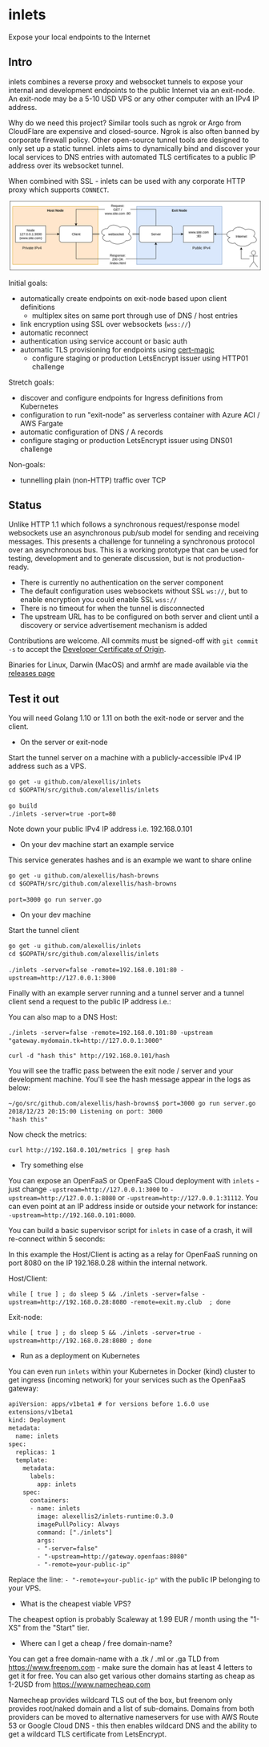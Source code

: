 # inlets

Expose your local endpoints to the Internet

## Intro

inlets combines a reverse proxy and websocket tunnels to expose your internal and development endpoints to the public Internet via an exit-node. An exit-node may be a 5-10 USD VPS or any other computer with an IPv4 IP address.

Why do we need this project? Similar tools such as ngrok or Argo from CloudFlare are expensive and closed-source. Ngrok is also often banned by corporate firewall policy. Other open-source tunnel tools are designed to only set up a static tunnel. inlets aims to dynamically bind and discover your local services to DNS entries with automated TLS certificates to a public IP address over its websocket tunnel.

When combined with SSL - inlets can be used with any corporate HTTP proxy which supports `CONNECT`.

![](docs/inlets.png)

Initial goals:

* automatically create endpoints on exit-node based upon client definitions
  * multiplex sites on same port through use of DNS / host entries 
* link encryption using SSL over websockets (`wss://`)
* automatic reconnect
* authentication using service account or basic auth
* automatic TLS provisioning for endpoints using [cert-magic](https://github.com/mholt/certmagic)
  * configure staging or production LetsEncrypt issuer using HTTP01 challenge

Stretch goals:

* discover and configure endpoints for Ingress definitions from Kubernetes
* configuration to run "exit-node" as serverless container with Azure ACI / AWS Fargate
* automatic configuration of DNS / A records
* configure staging or production LetsEncrypt issuer using DNS01 challenge

Non-goals:

* tunnelling plain (non-HTTP) traffic over TCP

## Status

Unlike HTTP 1.1 which follows a synchronous request/response model websockets use an asynchronous pub/sub model for sending and receiving messages. This presents a challenge for tunneling a synchronous protocol over an asynchronous bus. This is a working prototype that can be used for testing, development and to generate discussion, but is not production-ready.

* There is currently no authentication on the server component
* The default configuration uses websockets without SSL `ws://`, but to enable encryption you could enable SSL `wss://`
* There is no timeout for when the tunnel is disconnected
* The upstream URL has to be configured on both server and client until a discovery or service advertisement mechanism is added

Contributions are welcome. All commits must be signed-off with `git commit -s` to accept the [Developer Certificate of Origin](https://developercertificate.org).

Binaries for Linux, Darwin (MacOS) and armhf are made available via the [releases page](https://github.com/alexellis/inlets/releases)

## Test it out

You will need Golang 1.10 or 1.11 on both the exit-node or server and the client.

* On the server or exit-node

Start the tunnel server on a machine with a publicly-accessible IPv4 IP address such as a VPS.

```
go get -u github.com/alexellis/inlets
cd $GOPATH/src/github.com/alexellis/inlets

go build
./inlets -server=true -port=80
```

Note down your public IPv4 IP address i.e. 192.168.0.101

* On your dev machine start an example service

This service generates hashes and is an example we want to share online

```
go get -u github.com/alexellis/hash-browns
cd $GOPATH/src/github.com/alexellis/hash-browns

port=3000 go run server.go 
```

* On your dev machine

Start the tunnel client

```
go get -u github.com/alexellis/inlets
cd $GOPATH/src/github.com/alexellis/inlets

./inlets -server=false -remote=192.168.0.101:80 -upstream=http://127.0.0.1:3000
```

Finally with an example server running and a tunnel server and a tunnel client send a request to the public IP address i.e.:

You can also map to a DNS Host:

```
./inlets -server=false -remote=192.168.0.101:80 -upstream  "gateway.mydomain.tk=http://127.0.0.1:3000"
```

```
curl -d "hash this" http://192.168.0.101/hash
```

You will see the traffic pass between the exit node / server and your development machine. You'll see the hash message appear in the logs as below:

```
~/go/src/github.com/alexellis/hash-browns$ port=3000 go run server.go 
2018/12/23 20:15:00 Listening on port: 3000
"hash this"
```

Now check the metrics:

```
curl http://192.168.0.101/metrics | grep hash
```

* Try something else

You can expose an OpenFaaS or OpenFaaS Cloud deployment with `inlets` - just change `-upstream=http://127.0.0.1:3000` to `-upstream=http://127.0.0.1:8080` or `-upstream=http://127.0.0.1:31112`. You can even point at an IP address inside or outside your network for instance: `-upstream=http://192.168.0.101:8080`.

You can build a basic supervisor script for `inlets` in case of a crash, it will re-connect within 5 seconds:

In this example the Host/Client is acting as a relay for OpenFaaS running on port 8080 on the IP 192.168.0.28 within the internal network.

Host/Client:

```
while [ true ] ; do sleep 5 && ./inlets -server=false -upstream=http://192.168.0.28:8080 -remote=exit.my.club  ; done
```

Exit-node:

```
while [ true ] ; do sleep 5 && ./inlets -server=true -upstream=http://192.168.0.28:8080 ; done
```

* Run as a deployment on Kubernetes

You can even run `inlets` within your Kubernetes in Docker (kind) cluster to get ingress (incoming network) for your services such as the OpenFaaS gateway:

```
apiVersion: apps/v1beta1 # for versions before 1.6.0 use extensions/v1beta1
kind: Deployment
metadata:
  name: inlets
spec:
  replicas: 1
  template:
    metadata:
      labels:
        app: inlets
    spec:
      containers:
      - name: inlets
        image: alexellis2/inlets-runtime:0.3.0
        imagePullPolicy: Always
        command: ["./inlets"]
        args:
        - "-server=false"
        - "-upstream=http://gateway.openfaas:8080"
        - "-remote=your-public-ip"
```

Replace the line: `- "-remote=your-public-ip"` with the public IP belonging to your VPS.

* What is the cheapest viable VPS?

The cheapest option is probably Scaleway at 1.99 EUR / month using the "1-XS" from the "Start" tier. 

* Where can I get a cheap / free domain-name?

You can get a free domain-name with a .tk / .ml or .ga TLD from https://www.freenom.com - make sure the domain has at least 4 letters to get it for free. You can also get various other domains starting as cheap as 1-2USD from https://www.namecheap.com

Namecheap provides wildcard TLS out of the box, but freenom only provides root/naked domain and a list of sub-domains. Domains from both providers can be moved to alternative nameservers for use with AWS Route 53 or Google Cloud DNS - this then enables wildcard DNS and the ability to get a wildcard TLS certificate from LetsEncrypt.


